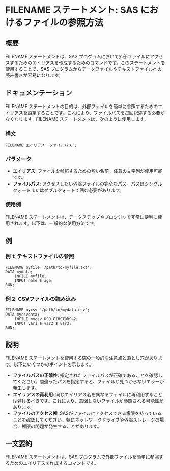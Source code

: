 <!--
Meta Description: # FILENAME ステートメント: SAS におけるファイルの参照方法 ## 概要 FILENAME ステートメントは、SAS プログラムにおいて外部ファイルにアクセスするためのエイリアスを作成するためのコマンドです。このステートメントを使用することで、SAS プログラムからデータファイルやテキ...
Meta Keywords: filename, sas, ステートメントは, myfile, これにより
-->

# FILENAME ステートメント: SAS におけるファイルの参照方法

## 概要
FILENAME ステートメントは、SAS プログラムにおいて外部ファイルにアクセスするためのエイリアスを作成するためのコマンドです。このステートメントを使用することで、SAS プログラムからデータファイルやテキストファイルへの読み書きが容易になります。

## ドキュメンテーション
FILENAME ステートメントの目的は、外部ファイルを簡単に参照するためのエイリアスを設定することです。これにより、ファイルパスを毎回記述する必要がなくなります。FILENAME ステートメントは、次のように使用します。

### 構文
```
FILENAME エイリアス 'ファイルパス';
```

### パラメータ
- **エイリアス**: ファイルを参照するための短い名前。任意の文字列が使用可能です。
- **ファイルパス**: アクセスしたい外部ファイルの完全なパス。パスはシングルクォートまたはダブルクォートで囲む必要があります。

### 使用例
FILENAME ステートメントは、データステップやプロシジャで非常に便利に使用されます。以下は、一般的な使用方法です。

## 例
### 例 1: テキストファイルの参照
```sas
FILENAME myfile '/path/to/myfile.txt';
DATA mydata;
    INFILE myfile;
    INPUT name $ age;
RUN;
```

### 例 2: CSVファイルの読み込み
```sas
FILENAME mycsv '/path/to/mydata.csv';
DATA mycsvdata;
    INFILE mycsv DSD FIRSTOBS=2;
    INPUT var1 $ var2 $ var3;
RUN;
```

## 説明
FILENAME ステートメントを使用する際の一般的な注意点と落とし穴があります。以下にいくつかのポイントを示します。

- **ファイルパスの正確性**: 指定されたファイルパスが正確であることを確認してください。間違ったパスを指定すると、ファイルが見つからないエラーが発生します。
- **エイリアスの再利用**: 同じエイリアス名を異なるファイルに再利用することは避けるべきです。これにより、意図しないファイルが参照される可能性があります。
- **ファイルのアクセス権**: SASがファイルにアクセスできる権限を持っていることを確認してください。特にネットワークドライブや外部ストレージの場合、権限の問題が発生することがあります。

## 一文要約
FILENAME ステートメントは、SAS プログラムで外部ファイルを簡単に参照するためのエイリアスを作成するコマンドです。